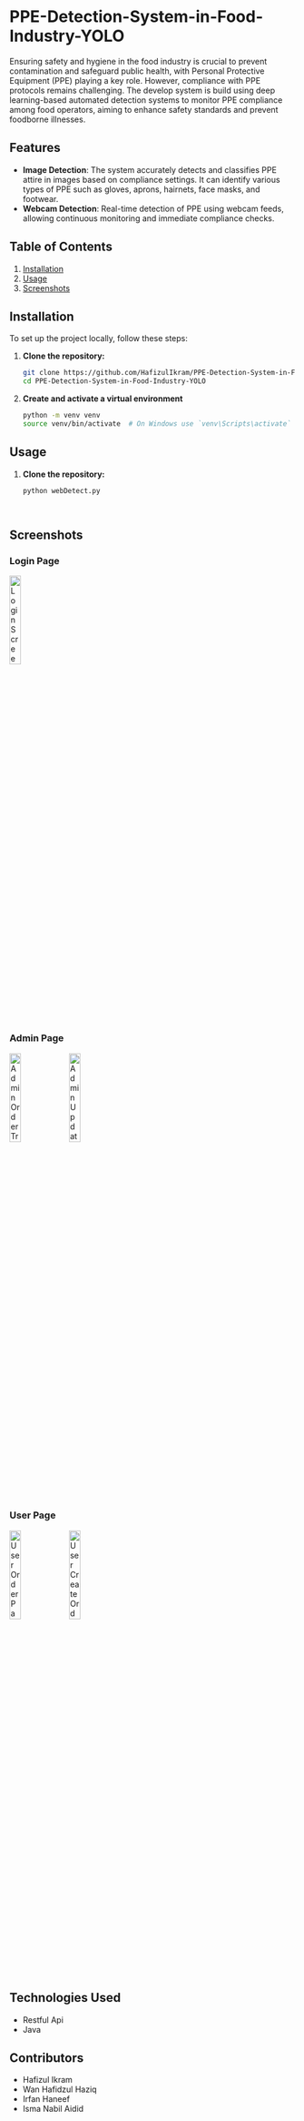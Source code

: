 # PPE-Detection-System-in-Food-Industry-YOLO

Ensuring safety and hygiene in the food industry is crucial to prevent contamination and safeguard public health, with Personal Protective Equipment (PPE) playing a key role. However, compliance with PPE protocols remains challenging. The develop system is build using deep learning-based automated detection systems to monitor PPE compliance among food operators, aiming to enhance safety standards and prevent foodborne illnesses.

## Features

- **Image Detection**: The system accurately detects and classifies PPE attire in images based on compliance settings. It can identify various types of PPE such as gloves, aprons, hairnets, face masks, and footwear.
- **Webcam Detection**: Real-time detection of PPE using webcam feeds, allowing continuous monitoring and immediate compliance checks.

## Table of Contents
1. [Installation](#installation)
2. [Usage](#usage)
3. [Screenshots](#screenshots)

## Installation

To set up the project locally, follow these steps:

1. **Clone the repository:**
   ```bash
   git clone https://github.com/HafizulIkram/PPE-Detection-System-in-Food-Industry-YOLO.git
   cd PPE-Detection-System-in-Food-Industry-YOLO

2. **Create and activate a virtual environment**
    ```bash
   python -m venv venv
   source venv/bin/activate  # On Windows use `venv\Scripts\activate`


## Usage


1. **Clone the repository:**
   ```bash
   python webDetect.py




## Screenshots

### Login Page
<img src="screenshot/loginPage.png" alt="Login Screen" width="20%">

### Admin Page
<img src="screenshot/admin_order.png" alt="Admin Order Tracking Page" width="20%">     <img src="screenshot/admin_updateOrder.png" alt="Admin Update Order Page" width="20%">


### User Page
<img src="screenshot/user_order.png" alt="User Order Page" width="20%">     <img src="screenshot/user_addNewOrder.png" alt="User Create Order Page" width="20%">


## Technologies Used

- Restful Api
- Java
  
## Contributors

- Hafizul Ikram 
- Wan Hafidzul Haziq 
- Irfan Haneef
- Isma Nabil Aidid 


